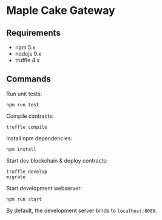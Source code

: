 # Maple Cake Gateway

## Requirements

* npm 5.x
* nodejs 9.x
* truffle 4.x

## Commands

Run unit tests:

```shell
npm run test
```

Compile contracts:

```shell
truffle compile
```

Install npm dependencies:

```shell
npm install
```

Start dev blockchain & deploy contracts:

```shell
truffle develop
migrate
```

Start development webserver:

```shell
npm run start
```

By default, the development server binds to `localhost:8080`.
